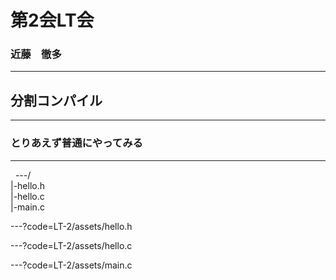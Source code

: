 # 第2会LT会
### 近藤　徹多

---

## 分割コンパイル

---

### とりあえず普通にやってみる

---
 
&nbsp; ---/
<br>
|-hello.h
<br>
|-hello.c
<br>
|-main.c

---?code=LT-2/assets/hello.h

---?code=LT-2/assets/hello.c

---?code=LT-2/assets/main.c
